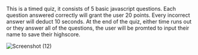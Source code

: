 This is a timed quiz, it consists of 5 basic javascript questions.
Each question answered correctly will grant the user 20 points.
Every incorrect answer will deduct 10 seconds.
At the end of the quiz, either time runs out or they answer all of the questions, the user will be promted to input their name to save their highscore.

![Screenshot (12)](https://user-images.githubusercontent.com/72447285/104146084-6c797b80-5397-11eb-90d3-fee29244e5c4.png)
